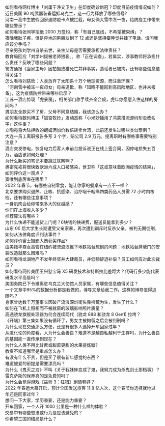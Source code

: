如何看待网红博主「刘庸干净又卫生」在印度确诊新冠？印度目前疫情情况如何？  
近日美国 90 吨武器装备运抵乌克兰，这一行为释放了哪些信号?  
河南一高中生放假回家遇防疫卡点被拦截，母女俩大雪中冻一夜，给防疫工作带来哪些警示？  
如何看待张同学拒绝 2000 万签约，称「有自己底线，不希望被束缚」？  
夜晚我肚子疼，但是异地的男朋友到了 12 点还是坚持要睡觉并挂了电话，请问我应该分手吗？  
寻亲男孩刘学州自杀去世，亲生父母是否需要承担法律责任？  
教育局回应「刘学州疑被老师猥亵」，称「正在调查」，若属实，涉事教师将承担什么责任？反映了哪些问题？  
警方通报《当家主母》因拍摄致猫死亡并非事实，造谣者已被拘，还有哪些信息值得关注？  
怎么看待刘慈欣：人类放弃了太阳系十万个地球资源，而注重环保？  
「河南雪中被冻一夜母女」母亲道歉，称「知晓不能回到高风险地区，也并未报备」，这为疫情防控带来哪些启示？  
江苏一酒店惊现「虎景房」，相关部门称手续齐全合规，虎年你愿意入住这样的房间吗？  
男朋友全款买不了房，父母不同意结婚，我该怎么办？  
如何看待数码博主「狐宫牧铃」发动态称「小米妙播用了鸿蒙推流源码却没改名字」这件事？  
立陶宛将大陆拒收的朗姆酒加价数倍转卖台湾，此前还发生过哪些类似案例？  
大连一员工离职报告多写 3 个字，赔公司 2.9 万元，提离职时有哪些事需要特别注意？  
酒店突发停电，恢复电力后客人来前台投诉说正在线上签合同，因停电损失五百万，酒店该如何处理？  
为什么新买的笔记本要跳过联网啊？  
奥密克戎将很快致欧洲六成人口被感染，世卫称「这或意味着欧洲疫情的结束」，如何评价这一观点？  
窦唯到底厉害在哪里？  
2022 年春节，有哪些自制零食，能让你家的餐桌有一点不一样？  
北京要求购买退热、止咳、抗感染、治疗咽干咽痛四类药品人员需 72 小时内核检，还有哪些注意事项？  
一身肌肉会给你带来多大的优越感？  
你们在上海收入多少？  
推荐算法有哪些？  
为什么快递不能送货上门呢？6块钱的快递费，配送员能拿到多少？  
山东 00 后大学生长期遭受父亲家暴，再次遭到训斥时反杀父亲，被判无期徒刑，如何从法律角度评判该事件？  
如何评价富士摄影大赛获奖作品?  
由美籍华裔女高管在纽约被流浪汉推下地铁站台想到的问题：地铁站台屏蔽门的安装改造就那么困难吗？  
如何看待龙湖地产不发年终奖并大肆裁员，并低额辞退补偿？员工如何应对此次裁员？  
如何看待网传美团王兴怼宝马 X5 研发技术和特斯拉比差距大？代码行多少能代表研发水平高低吗？  
美国务院已下令撤离驻乌克兰大使馆人员家属，有哪些信息值得关注？  
一个文章中95%的数据分析都是我做的，博导文章给我二作，这样的博导值得追随吗？  
身家曾达数千万董事长因破产流浪深圳街头靠拾荒为生，发生了什么？  
如何在飞机上照相而不被舷窗的玻璃影响照片质量？  
高通骁龙旗舰处理器为何会连续两代（骁龙 888 和骁龙 8 Gen1) 拉垮？  
《开端》第三集如果没有循环了，男女主被拘留之后会被判刑吗？  
为什么现在交通那么方便，还是有很多人选择开车回家过年？  
从进化论的角度看，人为什么会善良？难道不是越自私越利于生存吗，为什么善良的基因能一直传承到现在？  
为什么人类不用比甘蔗或甜菜更甜的水果提炼糖?  
教资不知道哪里是重点怎么办？  
有没有什么不贵，但是买了很有新年感觉的东西？  
难道被爱的前提是需要漂亮吗？  
为什么《鬼灭之刃》不叫《关于我妹妹变成了鬼，我努力成为杀鬼剑士那档事》？  
雷克萨斯的保养真的是免费的吗？  
为什么会觉得游戏《巫师 3：狂猎》剧情套娃？  
2022 年春运大幕开启，预计全国发送旅客 11.8 亿人次，这个春节你选择就地过年还是回家过年？  
想问一下大家，学历重要，还是能力重要？  
开车回家，一个人开 1000 公里是一种什么样的体验？  
交易中有哪些想法或行为是应该避免的？  
你希望三国的结局是什么？  
